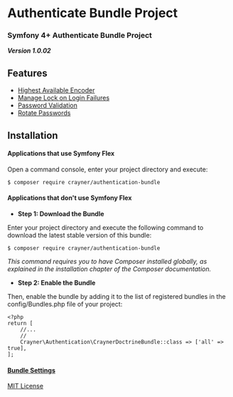 # Authenticate Bundle Project
### Symfony 4+ Authenticate Bundle Project

___Version 1.0.02___

## Features
* [Highest Available Encoder](Documents/HighestAvailabelEncoder.md)
* [Manage Lock on Login Failures](Documents/ManageFailures.md)
* [Password Validation](Documents/PasswordValidation.md)
* [Rotate Passwords](Documents/RotatePasswords.md)

## Installation
#### Applications that use Symfony Flex
Open a command console, enter your project directory and execute:

```$ composer require crayner/authentication-bundle```

#### Applications that don't use Symfony Flex
* __Step 1: Download the Bundle__

Enter your project directory and execute the following command to download the latest stable version of this bundle:

```$ composer require crayner/authentication-bundle```

_This command requires you to have Composer installed globally, as explained in the installation chapter of the Composer documentation._

* __Step 2: Enable the Bundle__

Then, enable the bundle by adding it to the list of registered bundles in the config/Bundles.php file of your project:
```
<?php
return [
    //...
    //
    Crayner\Authentication\CraynerDoctrineBundle::class => ['all' => true],
];
```
#### [Bundle Settings](Documents/BundleSettings.md)

[MIT License](LICENSE.md)
